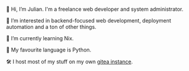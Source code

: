 👋 Hi, I’m Julian. I'm a freelance web developer and system administrator.

👀 I’m interested in backend-focused web development, deployment automation and a ton of other things.

🌱 I’m currently learning Nix.

🔖 My favourite language is Python.

🛠️ I host most of my stuff on my own [gitea instance](https://git.skyforest.net/jlobbes).
